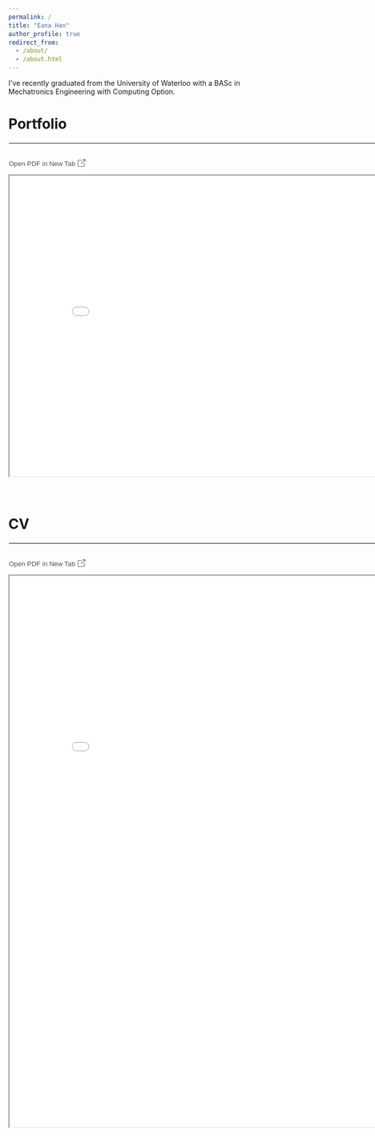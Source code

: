 ```yaml
---
permalink: /
title: "Eana Han"
author_profile: true
redirect_from: 
  - /about/
  - /about.html
---
```


I've recently graduated from the University of Waterloo with a BASc in Mechatronics Engineering with Computing Option.

<a id="portfolio"></a>Portfolio
======
<hr style="width: 850px; border: 0.5px solid #f2f3f3; margin: 20px auto;">
<!-- Open in new tab link -->
<div style="text-align: left; margin-top: 10px;">
    <a href="files/Eana_Portfolio.pdf" target="_blank">
        <button style="padding: 10px 1px; background-color: #fff; color: #4b4d51; border: none; cursor: pointer;">
            Open PDF in New Tab <img src="files/resize.png" alt="icon" style="width:16px; height:16px; margin-left: 1px; margin-bottom: 5px;vertical-align: middle;" />
        </button>
    </a>
</div>
<div class="pdf-container">
    <!-- Embed PDF with minimal border -->
    <iframe src="files/Eana_Portfolio.pdf"  width="850px" height="600px" title="PDF Preview"></iframe>
</div>
<br><br>

<a id="cv"></a>CV
======
<hr style="width: 850px; border: 0.5px solid #f2f3f3; margin: 20px auto;">
<!-- Open in new tab link -->
<div style="text-align: left; margin-top: 10px;">
    <a href="files/Eana_Resume.pdf" target="_blank">
        <button style="padding: 10px 1px; background-color: #fff; color: #4b4d51; border: none; cursor: pointer;">
            Open PDF in New Tab <img src="files/resize.png" alt="icon" style="width:16px; height:16px; margin-left: 1px; margin-bottom: 5px;vertical-align: middle;" />
        </button>
    </a>
</div>
<div class="pdf-container">
    <!-- Embed PDF with minimal border -->
    <iframe src="files/Eana_Resume.pdf"  width="850px" height="1100px" title="PDF Preview"></iframe>
</div>
